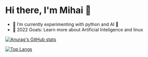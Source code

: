 # Hi there, I'm Mihai 👋 

- 🌱 I’m currently experimenting with python and AI 🤣
- 🥅 2022 Goals: Learn more about Artificial Inteligence and linux

[![Anurag's GitHub stats](https://github-readme-stats.vercel.app/api?username=CristianEduardMihai&show_icons=true&theme=radical)](https://github.com/anuraghazra/github-readme-stats)

[![Top Langs](https://github-readme-stats.vercel.app/api/top-langs/?username=CristianEduardMihai&show_icons=true&theme=radical)](https://github.com/anuraghazra/github-readme-stats)
